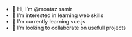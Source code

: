 - 👋 Hi, I’m @moataz samir
- 👀 I’m interested in learning web skills
- 🌱 I’m currently learning vue.js
- 💞️ I’m looking to collaborate on usefull projects
